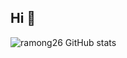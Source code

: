 ## Hi 👋


![ramong26 GitHub stats](https://github-readme-stats.vercel.app/api?username=ramong26&show_icons=true&theme=tokyonight)



